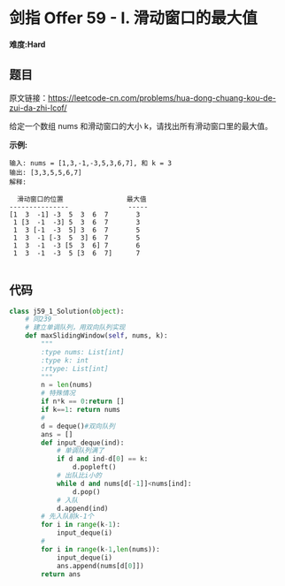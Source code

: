 # 剑指 Offer 59 - I. 滑动窗口的最大值
**难度:Hard**
## 题目
原文链接：https://leetcode-cn.com/problems/hua-dong-chuang-kou-de-zui-da-zhi-lcof/

给定一个数组 nums 和滑动窗口的大小 k，请找出所有滑动窗口里的最大值。

**示例:**
```
输入: nums = [1,3,-1,-3,5,3,6,7], 和 k = 3
输出: [3,3,5,5,6,7] 
解释: 

  滑动窗口的位置                最大值
---------------               -----
[1  3  -1] -3  5  3  6  7       3
 1 [3  -1  -3] 5  3  6  7       3
 1  3 [-1  -3  5] 3  6  7       5
 1  3  -1 [-3  5  3] 6  7       5
 1  3  -1  -3 [5  3  6] 7       6
 1  3  -1  -3  5 [3  6  7]      7
 
```

## 代码
```python
class j59_1_Solution(object):
    # 同239
    # 建立单调队列，用双向队列实现
    def maxSlidingWindow(self, nums, k):
        """
        :type nums: List[int]
        :type k: int
        :rtype: List[int]
        """
        n = len(nums)
        # 特殊情况
        if n*k == 0:return []
        if k==1: return nums
        #
        d = deque()#双向队列
        ans = []
        def input_deque(ind):
            # 单调队列满了
            if d and ind-d[0] == k:
                d.popleft()
            # 出队比i小的
            while d and nums[d[-1]]<nums[ind]:
                d.pop()
            # 入队
            d.append(ind)
        # 先入队前k-1个
        for i in range(k-1):
            input_deque(i)
        #
        for i in range(k-1,len(nums)):
            input_deque(i)
            ans.append(nums[d[0]])
        return ans
```
